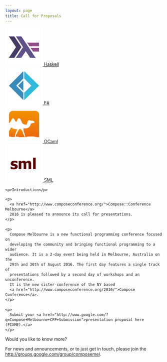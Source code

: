 ```yaml
---
layout: page
title: Call for Proposals
---
```


<!--

TODO:

* Padding abover sections
* Copy rest of CFP from comment
* Footer
* Bolder section headings

-->

<div class="col-lg-4 col-md-4 col-sm-4 name">
    <div class="row">
        <div class="col-lg-3 col-md-3 col-sm-3 col-xs-3 logo">
            <a class="haskell" href="https://www.haskell.org">
            <img class="img-responsive" src="/assets/img/logos/haskell_color.png">
            Haskell
            </a>
        </div>
        <div class="col-lg-3 col-md-3 col-sm-3 col-xs-3 logo">
            <a class="fsharp" href="http://fsharp.org/">
            <img class="img-responsive" src="/assets/img/logos/fsharp_color.png">
            F#
            </a>
        </div>
        <div class="col-lg-3 col-md-3 col-sm-3 col-xs-3 logo">
            <a class="ocaml" href="https://ocaml.org/">
            <img class="img-responsive" src="/assets/img/logos/ocaml_color.png">
            OCaml
            </a>
        </div>
        <div class="col-lg-3 col-md-3 col-sm-3 col-xs-3 logo">
            <a class="sml" href="http://sml-family.org/">
            <img class="img-responsive" src="/assets/img/logos/sml_color.png">
            SML
            </a>
        </div>
    </div>

    <p>Introduction</p>
</div>


<div class="col-lg-8 col-md-8 col-sm-8 name-desc">

  <div class="col-lg-10 col-md-10 col-sm-10">

    <p>
      <a href="http://www.composeconference.org/">Compose::Conference Melbourne</a>
      2016 is pleased to announce its call for presentations.
    </p>

    <p>
      Compose Melbourne is a new functional programming conference focused on
      developing the community and bringing functional programming to a wider
      audience. It is a 2-day event being held in Melbourne, Australia on the
      29th and 30th of August 2016. The first day features a single track of
      presentations followed by a second day of workshops and an unconference.
      It is the new sister-conference of the NY based
      <a href="http://www.composeconference.org/2016/">Compose Conference</a>.
    </p>

    <p>
      Submit your <a href="http://www.google.com/?q=Compose+Melbourne+CFP+Submission">presentation proposal here (FIXME).</a>
    </p>

  </div>

</div>

<div class="col-lg-4 col-md-4 col-sm-4 name">
  <p>Would you like to know more?</p>
</div>

<div class="col-lg-8 col-md-8 col-sm-8 name-desc">
  <div class="col-lg-10 col-md-10 col-sm-10">
    <p>
      For news and announcements, or to just get in touch, please join the
      <a href="mailing list">http://groups.google.com/group/composemel</a>.
    </p>
  </div>
</div>

<!--

## Important Dates

- CFP Launch Party
- CFP Opens: ???
- CFP Closes: ???
- Conference Day 1: Thursday, 29-Aug-2016
- Conference Day 2: Friday, 30-Aug-2016


## Talk and Workshop Submission

* Easy Chair TODO Link
* Via Email TODO Link

## Feel

We want Compose Melbourne to be all about the community. We're aiming to
help foster the growth of Functional Programming in Melbourne and
unite all interested parties to spark a unified presence and a feeling
of camaraderie amongst FP and Theory proponents in this wonderful
city!


## Audience

Functional-Programming and Programming-Language-Theory professionals
and enthusiasts.  Newcomers, experts, anyone from other disciplines of
fields who is interested in what FP is or how it could help them with
their work, or simply make life more enjoyable!


## Diversity

Just like Compose-Conference, we would also like to put an emphasis on
soliciting a diverse set of speakers - anything you can do to distribute
information about this CFP and encourage submissions from under-represented
groups would be greatly appreciated.

We welcome *all* (new and established) contributions and encourage you to apply!


## Day One

## Suggested Topics

Topics for proposals for presentations are invited, but not limited to
explore the following topics:

### New Languages

The development of new and emerging Functional Languages, and the toolsets
around them.

### Libraries and Tools

Exploring the use and development of new and underrepresented tools and
libraries.

### Production Systems

2016 has seen many previously undeployed languages and systems break through
into production. We're looking for war-stories, success-stories and sob-stories!

### Theory

Theory is the cutting edge of new functional programming. Show the world
what is rising over the horizon.

### Art and Music

Exciting and innovative usage of functional programming language in the arts!

## Day Two

The second day will be dedicated to workshops and unconferences.

### Workshops

We will be running a beginners Haskell workshop.

If you wish to run a workshop on the second day of the conference, then
please let us know. Alternatively, if there is a workshop that would interest
you as an attendee, then please also let us know.

### Unconference

Got something random you want to talk about? The unconference will run
the second day. There will be a whiteboard with spaces where anyone
can write their name down to speak. There's no need to bring anything
but yourself and your ideas and speaking voice.

## Sponsors

We are seeking sponsors to support us in putting on this conference. If
you or your company would like to sponsor us, please get in contact via
[composemel-admin@googlegroups.com](mailto:composemel-admin@googlegroups.com).

You can find our prospectus [here](https://github.com/composeconference/Compose-Melbourne/blob/master/ComposeMelbourneSponsorshipProspectus.pdf).

-->
